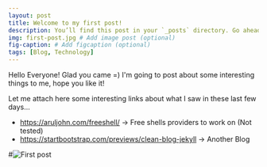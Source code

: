 ```yaml
---
layout: post
title: Welcome to my first post!
description: You’ll find this post in your `_posts` directory. Go ahead and edit it and re-build the site to see your changes. # Add post description (optional)
img: first-post.jpg # Add image post (optional)
fig-caption: # Add figcaption (optional)
tags: [Blog, Technology]
---
```

Hello Everyone! Glad you came =) I'm going to post about some interesting things to me, hope you like it!

Let me attach here some interesting links about what I saw in these last few days...

* https://aruljohn.com/freeshell/ -> Free shells providers to work on (Not tested)
* https://startbootstrap.com/previews/clean-blog-jekyll -> Another Blog 

#![First post]({{site.baseurl}}/assets/img/first-post.jpg)
